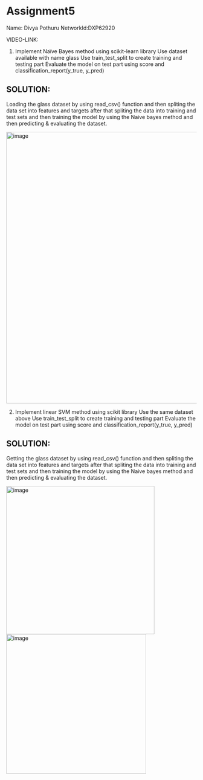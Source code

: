 # Assignment5

Name: Divya Pothuru
NetworkId:DXP62920

VIDEO-LINK:

1. Implement Naïve Bayes method using scikit-learn library
Use dataset available with name glass
Use train_test_split to create training and testing part
Evaluate the model on test part using score and
classification_report(y_true, y_pred)

SOLUTION:
--------
Loading the glass dataset by using read_csv() function and then spliting the data set into features and targets after that spliting the data into training and test sets and then training the model by using the Naive bayes method and then predicting & evaluating the dataset.

<img width="719" alt="image" src="https://user-images.githubusercontent.com/122486644/217721780-afb993a8-e59b-40d0-aee3-ff9a716cf611.png">


2. Implement linear SVM method using scikit library
Use the same dataset above
Use train_test_split to create training and testing part
Evaluate the model on test part using score and
classification_report(y_true, y_pred)


SOLUTION:
---------
Getting the glass dataset by using read_csv() function and then spliting the data set into features and targets after that spliting the data into training and test sets and then training the model by using the Naive bayes method and then predicting & evaluating the dataset.

<img width="392" alt="image" src="https://user-images.githubusercontent.com/122486644/217722024-39842406-19d5-4ede-8a7a-80fcbc0c84a1.png">
<img width="370" alt="image" src="https://user-images.githubusercontent.com/122486644/217722111-24a88382-945a-4512-a466-b4fea932c303.png">


